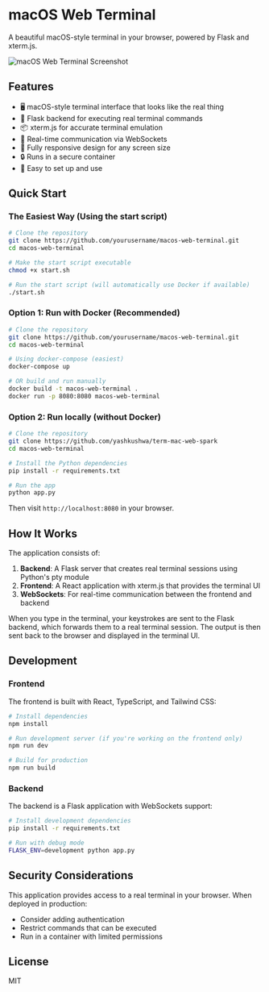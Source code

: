 
# macOS Web Terminal

A beautiful macOS-style terminal in your browser, powered by Flask and xterm.js.

![macOS Web Terminal Screenshot](screenshot.png)

## Features

- 🖥️ macOS-style terminal interface that looks like the real thing
- 🐍 Flask backend for executing real terminal commands
- 📦 xterm.js for accurate terminal emulation
- 🔌 Real-time communication via WebSockets
- 🧩 Fully responsive design for any screen size
- 🔒 Runs in a secure container
- 🚀 Easy to set up and use

## Quick Start

### The Easiest Way (Using the start script)

```bash
# Clone the repository
git clone https://github.com/yourusername/macos-web-terminal.git
cd macos-web-terminal

# Make the start script executable
chmod +x start.sh

# Run the start script (will automatically use Docker if available)
./start.sh
```

### Option 1: Run with Docker (Recommended)

```bash
# Clone the repository
git clone https://github.com/yourusername/macos-web-terminal.git
cd macos-web-terminal

# Using docker-compose (easiest)
docker-compose up

# OR build and run manually
docker build -t macos-web-terminal .
docker run -p 8080:8080 macos-web-terminal
```

### Option 2: Run locally (without Docker)

```bash
# Clone the repository
git clone https://github.com/yashkushwa/term-mac-web-spark
cd macos-web-terminal

# Install the Python dependencies
pip install -r requirements.txt

# Run the app
python app.py
```

Then visit `http://localhost:8080` in your browser.

## How It Works

The application consists of:

1. **Backend**: A Flask server that creates real terminal sessions using Python's pty module
2. **Frontend**: A React application with xterm.js that provides the terminal UI
3. **WebSockets**: For real-time communication between the frontend and backend

When you type in the terminal, your keystrokes are sent to the Flask backend, which forwards them to a real terminal session. The output is then sent back to the browser and displayed in the terminal UI.

## Development

### Frontend

The frontend is built with React, TypeScript, and Tailwind CSS:

```bash
# Install dependencies
npm install

# Run development server (if you're working on the frontend only)
npm run dev

# Build for production
npm run build
```

### Backend

The backend is a Flask application with WebSockets support:

```bash
# Install development dependencies
pip install -r requirements.txt

# Run with debug mode
FLASK_ENV=development python app.py
```

## Security Considerations

This application provides access to a real terminal in your browser. When deployed in production:

- Consider adding authentication
- Restrict commands that can be executed
- Run in a container with limited permissions

## License

MIT
